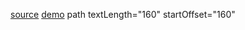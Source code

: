 [source](https://juejin.im/post/585f855961ff4b006ce0f05b)
[demo](http://jdc.jd.com/demo/simba/loading/index.html)
path  textLength="160" startOffset="160"
